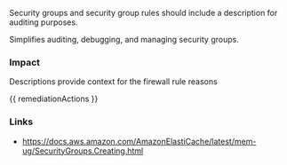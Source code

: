 
Security groups and security group rules should include a description for auditing purposes.

Simplifies auditing, debugging, and managing security groups.

### Impact
Descriptions provide context for the firewall rule reasons

<!-- DO NOT CHANGE -->
{{ remediationActions }}

### Links
- https://docs.aws.amazon.com/AmazonElastiCache/latest/mem-ug/SecurityGroups.Creating.html


